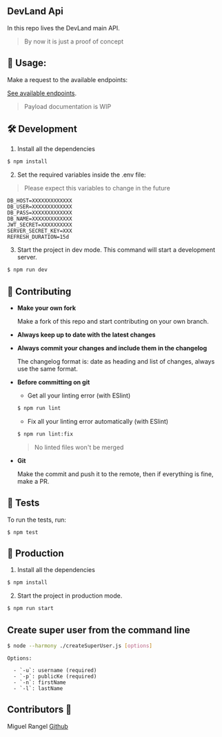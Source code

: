 ## DevLand Api

In this repo lives the DevLand main API.


> By now it is just a proof of concept


## 📖 Usage:

Make a request to the available endpoints:

[See available endpoints](/endpoints.md).

> Payload documentation is WIP

## 🛠️ Development

1. Install all the dependencies
```sh
$ npm install
```

2. Set the required variables inside the .env file:

>Please expect this variables to change in the future

```env
DB_HOST=XXXXXXXXXXXXX
DB_USER=XXXXXXXXXXXXX
DB_PASS=XXXXXXXXXXXXX
DB_NAME=XXXXXXXXXXXXX
JWT_SECRET=XXXXXXXXXX
SERVER_SECRET_KEY=XXX
REFRESH_DURATION=15d
```

3. Start the project in dev mode. This command will start a development server.
```sh
$ npm run dev
```

## 🎎 Contributing

- **Make your own fork**

    Make a fork of this repo and start contributing on your own branch.

- **Always keep up to date with the latest changes**

- **Always commit your changes and include them in the changelog**

    The changelog format is: date as heading and list of changes, always use the same format.

- **Before committing on git**

    * Get all your linting error (with ESlint)
    ```sh
    $ npm run lint
    ```

    * Fix all your linting error automatically (with ESlint)
    ```sh
    $ npm run lint:fix
    ```

    > No linted files won't be merged

- **Git**

    Make the commit and push it to the remote, then if everything is fine, make a PR.

## 🧦 Tests

To run the tests, run:
```shell
$ npm test
```

## 💾 Production

1. Install all the dependencies
```sh
$ npm install
```

2. Start the project in production mode.
```sh
$ npm run start
```

## Create super user from the command line

```sh
$ node --harmony ./createSuperUser.js [options]
```

```
Options:
  
  - `-u`: username (required)
  - `-p`: publicKe (required)
  - `-n`: firstName
  - `-l`: lastName
``` 

## Contributors 🤠
Miguel Rangel [Github](https://github.com/denyncrawford)